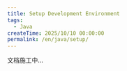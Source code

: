 ```yaml
---
title: Setup Development Environment
tags:
  - Java
createTime: 2025/10/10 00:00:00
permalink: /en/java/setup/
---
```


文档施工中...
